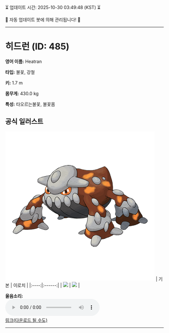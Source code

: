
⏳ 업데이트 시간: 2025-10-30 03:49:48 (KST) ⏳

🤖 자동 업데이트 봇에 의해 관리됩니다! 🤖

---

# 히드런 (ID: 485)
**영어 이름:** Heatran

**타입:** 불꽃, 강철

**키:** 1.7 m

**몸무게:** 430.0 kg

**특성:** 타오르는불꽃, 불꽃몸

## 공식 일러스트
![](https://raw.githubusercontent.com/PokeAPI/sprites/master/sprites/pokemon/other/official-artwork/485.png)
| 기본 | 이로치 |
|:----:|:------:|
| <img src="http://play.pokemonshowdown.com/sprites/ani/heatran.gif" width="200"> | <img src="http://play.pokemonshowdown.com/sprites/ani-shiny/heatran.gif" width="200"> |

**울음소리:**<br><audio controls src="https://raw.githubusercontent.com/PokeAPI/cries/main/cries/pokemon/latest/485.ogg"></audio><br> [링크(다운로드 될 수도)](https://raw.githubusercontent.com/PokeAPI/cries/main/cries/pokemon/latest/485.ogg)


---
